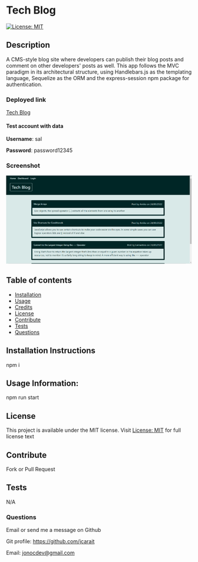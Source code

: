 # Tech Blog
  [![License: MIT](https://img.shields.io/badge/License-MIT-yellow.svg)](https://opensource.org/licenses/MIT)

## Description

A CMS-style blog site where developers can publish their blog posts and comment on other developers' posts as well. This app follows the MVC paradigm in its architectural structure, using Handlebars.js as the templating language, Sequelize as the ORM and the express-session npm package for authentication.

### Deployed link

[Tech Blog](https://tech-blog-by-jono.herokuapp.com/)

#### Test account with data

**Username**: sal

**Password**: password12345

### Screenshot

![Techblog](./public/techblog.png)

## Table of contents

- [Installation](#installation)
- [Usage](#usage)
- [Credits](#credits)
- [License](#license)
- [Contribute](#Contribute)
- [Tests](#Tests)
- [Questions](#Questions)

## Installation Instructions

npm i

## Usage Information:

npm run start

## License

This project is available under the MIT license. Visit [License: MIT](https://opensource.org/licenses/MIT) for full license text

## Contribute

Fork or Pull Request

## Tests

N/A

### Questions

Email or send me a message on Github

Git profile: https://github.com/jcarait

Email: jonocdev@gmail.com